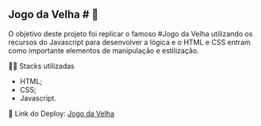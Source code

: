 <h2> Jogo da Velha # 🧓 </h2>


O objetivo deste projeto foi replicar o famoso #Jogo da Velha utilizando os recursos do Javascript para desenvolver a lógica e o HTML e CSS entram como importante elementos de manipulação e estilização.

👨‍💻 Stacks utilizadas
- HTML;
- CSS;
- Javascript.

🔗 Link do Deploy: <a href="https://brianmduarte.github.io/jogo_da_velha/" target="_blank"> Jogo da Velha </a>

